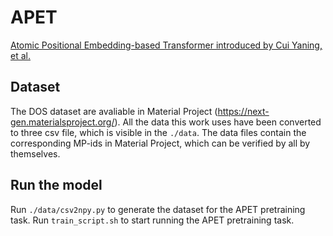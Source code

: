 # APET
[Atomic Positional Embedding-based Transformer introduced by Cui Yaning, et al.](https://pubs.acs.org/doi/abs/10.1021/acs.jpclett.3c02036)

## Dataset
The DOS dataset are avaliable in Material Project (https://next-gen.materialsproject.org/).
All the data this work uses have been converted to three csv file, which is visible in the ```./data```. 
The data files contain the corresponding MP-ids in Material Project, which can be verified by all by themselves.

## Run the model
Run ```./data/csv2npy.py``` to generate the dataset for the APET pretraining task.
Run ```train_script.sh``` to start running the APET pretraining task.
